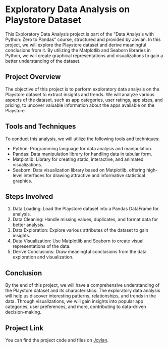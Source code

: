 # Exploratory Data Analysis on Playstore Dataset

This Exploratory Data Analysis project is part of the "Data Analysis with Python: Zero to Pandas" course, structured and provided by Jovian. In this project, we will explore the Playstore dataset and derive meaningful conclusions from it. By utilizing the Matplotlib and Seaborn libraries in Python, we will create graphical representations and visualizations to gain a better understanding of the dataset.

## Project Overview

The objective of this project is to perform exploratory data analysis on the Playstore dataset to extract insights and trends. We will analyze various aspects of the dataset, such as app categories, user ratings, app sizes, and pricing, to uncover valuable information about the apps available on the Playstore.

## Tools and Techniques

To conduct this analysis, we will utilize the following tools and techniques:

- Python: Programming language for data analysis and manipulation.
- Pandas: Data manipulation library for handling data in tabular form.
- Matplotlib: Library for creating static, interactive, and animated visualizations.
- Seaborn: Data visualization library based on Matplotlib, offering high-level interfaces for drawing attractive and informative statistical graphics.

## Steps Involved

1. Data Loading: Load the Playstore dataset into a Pandas DataFrame for analysis.
2. Data Cleaning: Handle missing values, duplicates, and format data for better analysis.
3. Data Exploration: Explore various attributes of the dataset to gain insights.
4. Data Visualization: Use Matplotlib and Seaborn to create visual representations of the data.
5. Derive Conclusions: Draw meaningful conclusions from the data exploration and visualization.

## Conclusion

By the end of this project, we will have a comprehensive understanding of the Playstore dataset and its characteristics. The exploratory data analysis will help us discover interesting patterns, relationships, and trends in the data. Through visualizations, we will gain insights into popular app categories, user preferences, and more, contributing to data-driven decision-making.

## Project Link

You can find the project code and files on [Jovian](https://jovian.ml/rohithss2023/exploratory-data-analysis-using-playstore-dataset).
